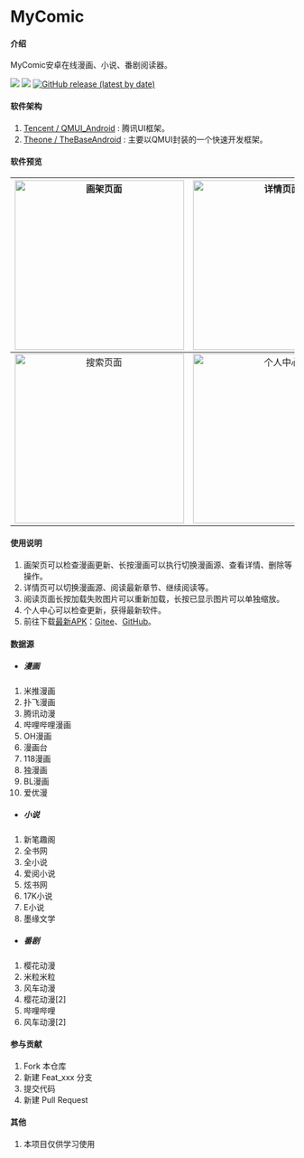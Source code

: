 # MyComic

#### 介绍

MyComic安卓在线漫画、小说、番剧阅读器。

[![](https://img.shields.io/badge/Gitee-MyComic-blue.svg)](https://gitee.com/luqichuang/MyComic)
[![](https://img.shields.io/badge/GitHub-MyComic-blue.svg)](https://github.com/LC184722/MyComic)
[![GitHub release (latest by date)](https://img.shields.io/github/v/release/LC184722/MyComic?color=green)](https://github.com/LC184722/MyComic/releases)

#### 软件架构

1.  [Tencent / QMUI_Android](https://github.com/Tencent/QMUI_Android "Tencent / QMUI_Android") : 腾讯UI框架。
2.  [Theone / TheBaseAndroid](https://gitee.com/theoneee/TheBase "Theone / TheBaseAndroid") : 主要以QMUI封装的一个快速开发框架。

#### 软件预览

|<img src="https://gitee.com/luqichuang/MyComic/raw/master/app/src/main/assets/1.jpg" width="300" alt="画架页面"/>|<img src="https://gitee.com/luqichuang/MyComic/raw/master/app/src/main/assets/2.jpg" width="300" alt="详情页面"/>|<img src="https://gitee.com/luqichuang/MyComic/raw/master/app/src/main/assets/3.jpg" width="300" alt="阅读页面"/>|
| :------------: | :------------: | :------------: |
|<img src="https://gitee.com/luqichuang/MyComic/raw/master/app/src/main/assets/4.jpg" width="300" alt="搜索页面"/>|<img src="https://gitee.com/luqichuang/MyComic/raw/master/app/src/main/assets/5.jpg" width="300" alt="个人中心"/>|<img src="https://gitee.com/luqichuang/MyComic/raw/master/app/src/main/assets/6.jpg" width="300" alt="小说阅读页面"/>|

#### 使用说明

1.  画架页可以检查漫画更新、长按漫画可以执行切换漫画源、查看详情、删除等操作。
2.  详情页可以切换漫画源、阅读最新章节、继续阅读等。
3.  阅读页面长按加载失败图片可以重新加载，长按已显示图片可以单独缩放。
4.  个人中心可以检查更新，获得最新软件。
5.  前往下载[最新APK](https://gitee.com/luqichuang/MyComic/releases "Gitee地址")：[Gitee](https://gitee.com/luqichuang/MyComic/releases "Gitee地址")、[GitHub](https://github.com/LC184722/MyComic/releases "GitHub地址")。

#### 数据源

- ##### 漫画

1.  米推漫画
2.  扑飞漫画
3.  腾讯动漫
4.  哔哩哔哩漫画
5.  OH漫画
6.  漫画台
7.  118漫画
8.  独漫画
9.  BL漫画
10. 爱优漫

- ##### 小说
1.  新笔趣阁
2.  全书网
3.  全小说
4.  爱阅小说
5.  炫书网
6.  17K小说
7.  E小说
8.  墨缘文学

- ##### 番剧
1.  樱花动漫
2.  米粒米粒
3.  风车动漫
4.  樱花动漫[2]
5.  哔哩哔哩
6.  风车动漫[2]

#### 参与贡献

1.  Fork 本仓库
2.  新建 Feat_xxx 分支
3.  提交代码
4.  新建 Pull Request

#### 其他

1.  本项目仅供学习使用
